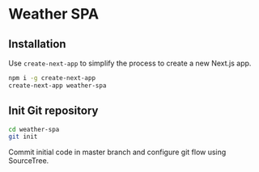 # Weather SPA

## Installation

Use `create-next-app` to simplify the process to create a new Next.js app.

```bash
npm i -g create-next-app
create-next-app weather-spa
```

## Init Git repository

```bash
cd weather-spa
git init
```

Commit initial code in master branch and configure git flow using SourceTree.
